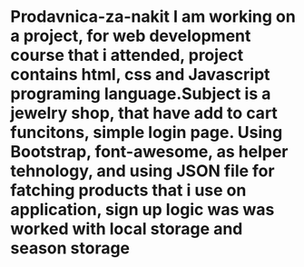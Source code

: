 # Prodavnica-za-nakit I am working on a  project, for web development course that i attended, project contains html, css and Javascript programing language.Subject is a jewelry shop, that have add to cart funcitons, simple login page. Using Bootstrap, font-awesome, as helper tehnology, and using JSON file for fatching products that i use on application, sign up logic was was worked with local storage and season storage
